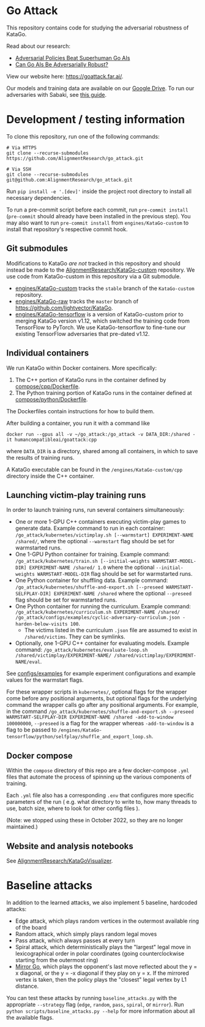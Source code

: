 # Go Attack

This repository contains code for studying the adversarial robustness of KataGo.

Read about our research:
- [Adversarial Policies Beat Superhuman Go AIs](https://arxiv.org/abs/2211.00241)
- [Can Go AIs Be Adversarially Robust?](https://arxiv.org/abs/2406.12843)

View our website here: https://goattack.far.ai/.

Our models and training data are available on our [Google
Drive](https://drive.google.com/drive/folders/1-bGX-NQOh6MuRPoXJgYHb9-jWRJvviSg?usp=drive_link).
To run our adversaries with Sabaki, see [this guide](sabaki/README.md).

# Development / testing information

To clone this repository, run one of the following commands:
```
# Via HTTPS
git clone --recurse-submodules https://github.com/AlignmentResearch/go_attack.git

# Via SSH
git clone --recurse-submodules git@github.com:AlignmentResearch/go_attack.git
```

Run `pip install -e '.[dev]'` inside the project root directory to install all necessary dependencies.

To run a pre-commit script before each commit, run `pre-commit install` (`pre-commit` should already have been installed in the previous step).
You may also want to run `pre-commit install` from `engines/KataGo-custom` to install that repository's respective commit hook.

## Git submodules

Modifications to KataGo *are not* tracked in this repository and should instead be made to the [AlignmentResearch/KataGo-custom](https://github.com/AlignmentResearch/KataGo-custom) repository. We use code from KataGo-custom in this repository via a Git submodule.

- [engines/KataGo-custom](engines/KataGo-custom) tracks the `stable` branch of the `KataGo-custom` repository.
- [engines/KataGo-raw](engines/KataGo-raw) tracks the `master` branch of https://github.com/lightvector/KataGo.
- [engines/KataGo-tensorflow](engines/KataGo-tensorflow) is a version of
  KataGo-custom prior to merging KataGo version v1.12, which switched the
  training code from TensorFlow to PyTorch. We use KataGo-tensorflow to
  fine-tune our existing TensorFlow adversaries that pre-dated v1.12.

## Individual containers

We run KataGo within Docker containers.
More specifically:
1. The C++ portion of KataGo runs in the container defined by [compose/cpp/Dockerfile](compose/cpp/Dockerfile).
2. The Python training portion of KataGo runs in the container defined at [compose/python/Dockerfile](compose/python/Dockerfile).

The Dockerfiles contain instructions for how to build them.

After building a container, you run it with a command like
```
docker run --gpus all -v ~/go_attack:/go_attack -v DATA_DIR:/shared -it humancompatibleai/goattack:cpp
```
where `DATA_DIR` is a directory, shared among all containers, in which to save the
results of training runs.

A KataGo executable can be found in the `/engines/KataGo-custom/cpp` directory inside the C++ container.

## Launching victim-play training runs

In order to launch training runs, run several containers
simultaneously:

* One or more 1-GPU C++ containers executing victim-play games to generate data. Example
  command to run in each container: `/go_attack/kubernetes/victimplay.sh
  [--warmstart] EXPERIMENT-NAME /shared/`, where the optional `--warmstart` flag
  should be set for warmstarted runs.
* One 1-GPU Python container for training. Example command:
  `/go_attack/kubernetes/train.sh [--initial-weights WARMSTART-MODEL-DIR]
  EXPERIMENT-NAME /shared/ 1.0` where the optional `--initial-weights
  WARMSTART-MODEL-DIR` flag should be set for warmstarted runs.
* One Python container for shuffling data. Example command:
  `/go_attack/kubernetes/shuffle-and-export.sh [--preseed
  WARMSTART-SELFPLAY-DIR] EXPERIMENT-NAME /shared` where the optional `--preseed`
  flag should be set for warmstarted runs.
* One Python container for running the curriculum. Example command:
  `/go_attack/kubernetes/curriculum.sh EXPERIMENT-NAME /shared/
  /go_attack/configs/examples/cyclic-adversary-curriculum.json
  -harden-below-visits 100`.
  * The victims listed in the curriculum `.json` file are assumed to exist in
    `/shared/victims`. They can be symlinks.
* Optionally, one 1-GPU C++ container for evaluating models. Example command:
  `/go_attack/kubernetes/evaluate-loop.sh /shared/victimplay/EXPERIMENT-NAME/
  /shared/victimplay/EXPERIMENT-NAME/eval`.

See [configs/examples](configs/examples/README.md) for example experiment
configurations and example values for the warmstart flags.

For these wrapper scripts in `kubernetes/`, optional flags for the wrapper come
before any positional arguments, but optional flags for the underlying command
the wrapper calls go after any positional arguments. For example, in the command
`/go_attack/kubernetes/shuffle-and-export.sh --preseed WARMSTART-SELFPLAY-DIR
EXPERIMENT-NAME /shared -add-to-window 100000000`, `--preseed` is a flag for the
wrapper whereas `-add-to-window` is a flag to be passed to
`/engines/KataGo-tensorflow/python/selfplay/shuffle_and_export_loop.sh`.

## Docker compose

Within the `compose` directory of this repo are a few docker-compose `.yml` files
that automate the process of spinning up the various components of training.

Each `.yml` file also has a corresponding `.env` that configures more specific
parameters of the run (
    e.g. what directory to write to,
    how many threads to use,
    batch size,
    where to look for other config files
).

(Note: we stopped using these in October 2022, so they are no longer maintained.)

## Website and analysis notebooks

See [AlignmentResearch/KataGoVisualizer](https://github.com/AlignmentResearch/KataGoVisualizer).

# Baseline attacks

In addition to the learned attacks, we also implement 5 baseline, hardcoded attacks:
- Edge attack, which plays random vertices in the outermost available ring of the board
- Random attack, which simply plays random legal moves
- Pass attack, which always passes at every turn
- Spiral attack, which deterministically plays the "largest" legal move in lexicographical order in polar coordinates (going counterclockwise starting from the outermost ring)
- [Mirror Go](https://en.wikipedia.org/wiki/Mirror_Go), which plays the opponent's last move reflected about the y = x diagonal, or the y = -x diagonal if they play on y = x. If the mirrored vertex is taken, then the policy plays the "closest" legal vertex by L1 distance.

You can test these attacks by running `baseline_attacks.py` with the appropriate `--strategy` flag (`edge`, `random`, `pass`, `spiral`, or `mirror`). Run `python scripts/baseline_attacks.py --help` for more information about all the available flags.
